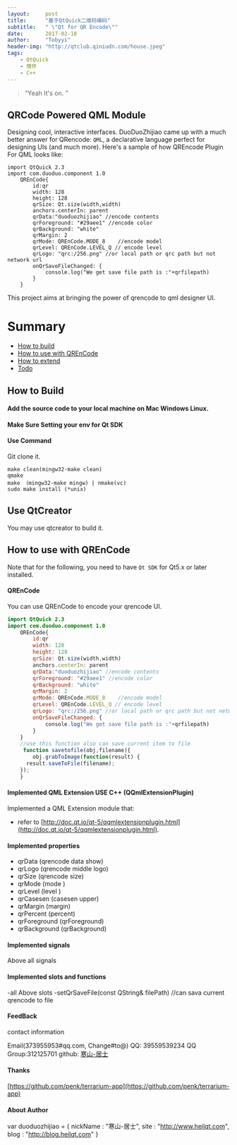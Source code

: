 ```yaml
---
layout:     post
title:      "基于QtQuick二维码编码"
subtitle:   " \"Qt for QR Encode\""
date:       2017-02-18
author:     "Tobyyi"
header-img: "http://qtclub.qiniudn.com/house.jpeg"
tags:
    - QtQuick
    - 情怀
    - C++
---
```


> “Yeah It's on. ”

## QRCode Powered QML Module
Designing cool, interactive interfaces. DuoDuoZhijiao came up with a much better answer for QRencode: `QML`, a declarative language perfect for designing UIs (and much more). Here's a sample of how QREncode Plugin For QML looks like:

```
import QtQuick 2.3
import com.duoduo.component 1.0
    QREnCode{
        id:qr
        width: 128
        height: 128
        qrSize: Qt.size(width,width)
        anchors.centerIn: parent
        qrData:"duoduozhijiao" //encode contents
        qrForeground: "#29aee1" //encode color
        qrBackground: "white"
        qrMargin: 2
        qrMode: QREnCode.MODE_8    //encode model
		qrLevel: QREnCode.LEVEL_Q // encode level
        qrLogo: "qrc:/256.png" //or local path or qrc path but not network url
        onQrSaveFileChanged: {
            console.log("We get save file path is :"+qrfilepath)
        }
    }
```

This project aims at bringing the power of qrencode to qml designer UI.


# Summary
* [How to build](#how-to-build)
* [How to use with QREnCode](#how-to-use-with-qml-plugins)
* [How to extend](#how-to-extend)
* [Todo](#todo)

## How to Build
#### Add the source code  to your local machine on Mac Windows Linux.
#### Make Sure Setting your env for Qt SDK
#### Use Command
Git clone it.

```
make clean(mingw32-make clean)
qmake
make （mingw32-make mingw) | nmake(vc)
sudo make install (*unix)
```
## Use QtCreator
You may use qtcreator to build it.


## How to use with QREnCode
Note that for the following, you need to have `Qt SDK` for Qt5.x or later installed.

#### QREnCode
You can use QREnCode to encode your qrencode UI.

```QML
import QtQuick 2.3
import com.duoduo.component 1.0
    QREnCode{
        id:qr
        width: 128
        height: 128
        qrSize: Qt.size(width,width)
        anchors.centerIn: parent
        qrData:"duoduozhijiao" //encode contents
        qrForeground: "#29aee1" //encode color
        qrBackground: "white"
        qrMargin: 2
        qrMode: QREnCode.MODE_8    //encode model
		qrLevel: QREnCode.LEVEL_Q // encode level
        qrLogo: "qrc:/256.png" //or local path or qrc path but not network url
        onQrSaveFileChanged: {
            console.log("We get save file path is :"+qrfilepath)
        }
    }
	//use this function also can save current item to file
	 function savetofile(obj,filename){
        obj.grabToImage(function(result) {
      result.saveToFile(filename);
    });
    }
```

#### Implemented  QML Extension USE C++ (QQmlExtensionPlugin)
Implemented a QML Extension module that:
- refer to [http://doc.qt.io/qt-5/qqmlextensionplugin.html](http://doc.qt.io/qt-5/qqmlextensionplugin.html).

#### Implemented properties
- qrData           (qrencode data show)
- qrLogo     (qrencode middle logo)
- qrSize (qrencode size)
- qrMode    (mode )
- qrLevel (level )
- qrCasesen        (casesen upper)
- qrMargin   (margin)
- qrPercent   (percent)
- qrForeground   (qrForeground)
- qrBackground   (qrBackground)

#### Implemented signals
Above all signals

#### Implemented slots and functions
-all Above slots
-setQrSaveFile(const QString& filePath) //can sava current qrencode to file


#### FeedBack

contact information

Email(373955953#qq.com, Change#to@)
QQ: 39559539234
QQ Group:312125701
github: [寒山-居士](https://github.com/toby20130333)


#### Thanks

[https://github.com/penk/terrarium-app](https://github.com/penk/terrarium-app)

#### About Author

  var duoduozhijiao = {
    nickName  : "寒山-居士",
    site : "http://www.heilqt.com",
    blog : "http://blog.heilqt.com"
  }
